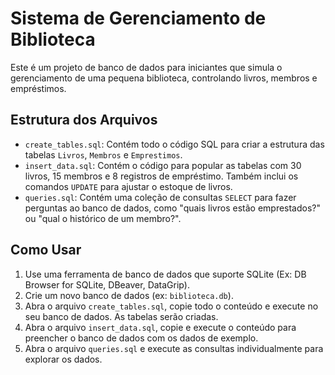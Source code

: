 # Sistema de Gerenciamento de Biblioteca

Este é um projeto de banco de dados para iniciantes que simula o gerenciamento de uma pequena biblioteca, controlando livros, membros e empréstimos.

## Estrutura dos Arquivos

- `create_tables.sql`: Contém todo o código SQL para criar a estrutura das tabelas `Livros`, `Membros` e `Emprestimos`.
- `insert_data.sql`: Contém o código para popular as tabelas com 30 livros, 15 membros e 8 registros de empréstimo. Também inclui os comandos `UPDATE` para ajustar o estoque de livros.
- `queries.sql`: Contém uma coleção de consultas `SELECT` para fazer perguntas ao banco de dados, como "quais livros estão emprestados?" ou "qual o histórico de um membro?".

## Como Usar

1.  Use uma ferramenta de banco de dados que suporte SQLite (Ex: DB Browser for SQLite, DBeaver, DataGrip).
2.  Crie um novo banco de dados (ex: `biblioteca.db`).
3.  Abra o arquivo `create_tables.sql`, copie todo o conteúdo e execute no seu banco de dados. As tabelas serão criadas.
4.  Abra o arquivo `insert_data.sql`, copie e execute o conteúdo para preencher o banco de dados com os dados de exemplo.
5.  Abra o arquivo `queries.sql` e execute as consultas individualmente para explorar os dados.